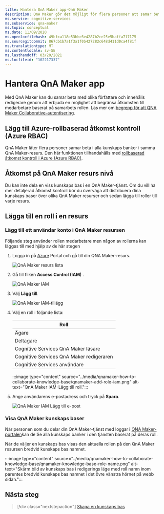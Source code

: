 ```yaml
---
title: Hantera QnA Maker app-QnA Maker
description: QnA Maker gör det möjligt för flera personer att samar beta i en kunskaps bas. QnA Maker erbjuder en möjlighet att förbättra din kunskaps Bass kvalitet med aktiv inlärning. En kan granska, godkänna eller avvisa och lägga till utan att ta bort eller ändra befintliga frågor.
ms.service: cognitive-services
ms.subservice: qna-maker
ms.topic: conceptual
ms.date: 11/09/2020
ms.openlocfilehash: 49bfca118e53bbe3e4287b2ce25e5baffa717175
ms.sourcegitcommit: 867cb1b7a1f3a1f0b427282c648d411d0ca4f81f
ms.translationtype: MT
ms.contentlocale: sv-SE
ms.lasthandoff: 03/20/2021
ms.locfileid: "102217337"
---
```

# <a name="manage-qna-maker-app"></a>Hantera QnA Maker app

Med QnA Maker kan du samar beta med olika författare och innehålls redigerare genom att erbjuda en möjlighet att begränsa åtkomsten till medarbetare baserat på samarbets rollen.
Läs mer om [begrepp för att QNA Maker Collaborative-autentisering](../Concepts/role-based-access-control.md).

## <a name="add-azure-role-based-access-control-azure-rbac"></a>Lägg till Azure-rollbaserad åtkomst kontroll (Azure RBAC)

QnA Maker låter flera personer samar beta i alla kunskaps banker i samma QnA Maker-resurs. Den här funktionen tillhandahålls med [rollbaserad åtkomst kontroll i Azure (Azure RBAC)](../../../role-based-access-control/role-assignments-portal.md).

## <a name="access-at-the-qna-maker-resource-level"></a>Åtkomst på QnA Maker resurs nivå

Du kan inte dela en viss kunskaps bas i en QnA Maker-tjänst. Om du vill ha mer detaljerad åtkomst kontroll bör du överväga att distribuera dina kunskaps baser över olika QnA Maker resurser och sedan lägga till roller till varje resurs.

## <a name="add-a-role-to-a-resource"></a>Lägga till en roll i en resurs

### <a name="add-a-user-account-to-the-qna-maker-resource"></a>Lägg till ett användar konto i QnA Maker resursen

Följande steg använder rollen medarbetare men någon av rollerna kan läggas till med hjälp av de här stegen

1. Logga in på [Azure](https://portal.azure.com/) Portal och gå till din QNA Maker-resurs.

    ![QnA Maker resurs lista](../media/qnamaker-how-to-collaborate-knowledge-base/qnamaker-resource-list.png)

1. Gå till fliken **Access Control (IAM)** .

    ![QnA Maker IAM](../media/qnamaker-how-to-collaborate-knowledge-base/qnamaker-iam.png)

1. Välj **Lägg till**.

    ![QnA Maker IAM-tillägg](../media/qnamaker-how-to-collaborate-knowledge-base/qnamaker-iam-add.png)

1. Välj en roll i följande lista:

    |Roll|
    |--|
    |Ägare|
    |Deltagare|
    |Cognitive Services QnA Maker läsare|
    |Cognitive Services QnA Maker redigeraren|
    |Cognitive Services användare|

    :::image type="content" source="../media/qnamaker-how-to-collaborate-knowledge-base/qnamaker-add-role-iam.png" alt-text="QnA Maker IAM-Lägg till roll.":::

1. Ange användarens e-postadress och tryck på **Spara**.

    ![QnA Maker IAM Lägg till e-post](../media/qnamaker-how-to-collaborate-knowledge-base/qnamaker-iam-add-email.png)

### <a name="view-qna-maker-knowledge-bases"></a>Visa QnA Maker kunskaps baser

När personen som du delar din QnA Maker-tjänst med loggar i [QNA Maker-portalen](https://qnamaker.ai)kan de Se alla kunskaps banker i den tjänsten baserat på deras roll.

När de väljer en kunskaps bas visas den aktuella rollen på den QnA Maker resursen bredvid kunskaps bas namnet.

:::image type="content" source="../media/qnamaker-how-to-collaborate-knowledge-base/qnamaker-knowledge-base-role-name.png" alt-text="Skärm bild av kunskaps bas i redigerings läge med roll namn inom parentes bredvid kunskaps bas namnet i det övre vänstra hörnet på webb sidan.":::

## <a name="next-steps"></a>Nästa steg

> [!div class="nextstepaction"]
> [Skapa en kunskaps bas](./manage-knowledge-bases.md)
